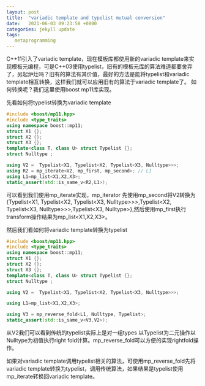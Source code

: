 ```yaml
---
layout: post
title:  "variadic template and typelist mutual conversion"
date:   2021-06-03 09:23:58 +0800
categories: jekyll update
tags:
   metaprogramming
---
```

C++11引入了variadic template，现在模板库都使用新的variadic template来实现模板元编程，可是C\++03使用typelist，旧有的模板元库的算法难道都要舍弃了，另起炉灶吗？旧有的算法有其价值，最好的方法是能将typelist和variadic template相互转换，这样我们就可以应用旧有的算法于variadic template了。
如何转换呢？我们这里使用boost mp11库实现。

先看如何将typelist转换为variadic template
```cpp
#include <boost/mp11.hpp>
#include <type_traits>
using namespace boost::mp11;
struct X1 {};
struct X2 {};
struct X3 {};
template<class T, class U> struct Typelist {};
struct Nulltype ;

using V2 =  Typelist<X1, Typelist<X2, Typelist<X3, Nulltype>>>;
using R2 = mp_iterate<V2, mp_first, mp_second>; // L1
using L1=mp_list<X1,X2,X3>;
static_assert(std::is_same_v<R2,L1>);

```
可以看到我们使用mp_iterate实现，mp_iterator 先使用mp_second将V2转换为 {Typelist<X1, Typelist<X2, Typelist<X3, Nulltype>>>,Typelist<X2, Typelist<X3, Nulltype>>>,Typelist<X3, Nulltype>},然后使用mp_first执行transform操作结果为mp_list<X1,X2,X3>。

然后我们看如何将variadic template转换为typelist
```cpp
#include <boost/mp11.hpp>
#include <type_traits>
using namespace boost::mp11;
struct X1 {};
struct X2 {};
struct X3 {};
template<class T, class U> struct Typelist {};
struct Nulltype ;

using V2 =  Typelist<X1, Typelist<X2, Typelist<X3, Nulltype>>>;

using L1=mp_list<X1,X2,X3>;

using V3 = mp_reverse_fold<L1, Nulltype, Typelist>;
static_assert(std::is_same_v<V3,V2>);

```

从V2我们可以看到传统的typelist实际上是对一组types 以Typelist为二元操作以Nulltype为初值执行right fold计算。mp_reverse_fold可以方便的实现rightfold操作。

如果对variadic template调用typelist相关的算法，可使用mp_reverse_fold先将variadic template转换为typelist，调用传统算法，如果结果是typelist使用mp_iterate转换回variadic template。

